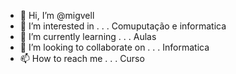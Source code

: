 - 👋 Hi, I’m @migvell
- 👀 I’m interested in . . . Comuputação e informatica
- 🌱 I’m currently learning . . . Aulas
- 💞️ I’m looking to collaborate on . . . Informatica
- 📫 How to reach me . . . Curso

<!---
migvell/migvell is a ✨ special ✨ repository because its `README.md` (this file) appears on your GitHub profile.
You can click the Preview link to take a look at your changes.
--->
